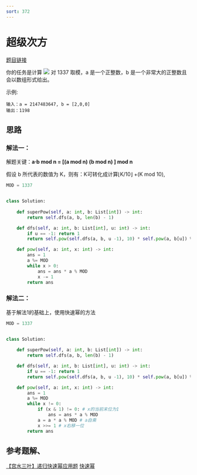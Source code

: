 ```yaml
---
sort: 372
---
```

# 超级次方
[题目链接](https://leetcode-cn.com/problems/super-pow/)

你的任务是计算 <img src="http://chart.googleapis.com/chart?cht=tx&chl= a^b" style="border:none;"> 
对 1337 取模，a 是一个正整数，b 是一个非常大的正整数且会以数组形式给出。

示例:
```
输入：a = 2147483647, b = [2,0,0]
输出：1198
```

## 思路

### 解法一：
解题关键：**a⋅b mod n = [(a mod n) (b mod n) ] mod n**

假设 b 所代表的数值为 K，则有：K可转化成计算⌊K/10⌋ +(K mod 10),

```python
MOD = 1337


class Solution:
    
    def superPow(self, a: int, b: List[int]) -> int:
        return self.dfs(a, b, len(b) - 1)

    def dfs(self, a: int, b: List[int], u: int) -> int:
        if u == -1: return 1
        return self.pow(self.dfs(a, b, u -1), 10) * self.pow(a, b[u]) % MOD

    def pow(self, a: int, x: int) -> int:
        ans = 1
        a %= MOD
        while x > 0:
            ans = ans * a % MOD
            x -= 1
        return ans
```

### 解法二：
基于解法1的基础上，使用快速幂的方法

```python
MOD = 1337


class Solution:
    
    def superPow(self, a: int, b: List[int]) -> int:
        return self.dfs(a, b, len(b) - 1)

    def dfs(self, a: int, b: List[int], u: int) -> int:
        if u == -1: return 1
        return self.pow(self.dfs(a, b, u -1), 10) * self.pow(a, b[u]) % MOD

    def pow(self, a: int, x: int) -> int:
        ans = 1
        a %= MOD
        while x != 0:
            if (x & 1) != 0: # x的当前末位为1
                ans = ans * a % MOD
            a = a * a % MOD # a自乘
            x >>= 1 # x右移一位
        return ans
```
## 参考题解、
[【宫水三叶】递归快速幂应用题](https://leetcode-cn.com/problems/super-pow/solution/gong-shui-san-xie-di-gui-kuai-su-mi-ying-yx1j/)
[快速幂](https://zhuanlan.zhihu.com/p/95902286)